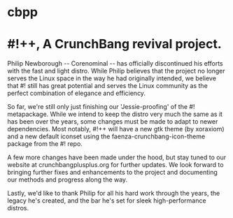# cbpp
# #!++, A CrunchBang revival project.

Philip Newborough -- Corenominal -- has officially discontinued his efforts with the fast and light distro. While Philip believes that the project no longer serves the Linux space in the way he had originally intended, we believe that #! still has great potential and serves the Linux community as the perfect combination of elegance and efficiency.

So far, we're still only just finishing our 'Jessie-proofing' of the #! metapackage. While we intend to keep the distro very much the same as it has been over the years, some changes must be made to adapt to newer dependencies. Most notably, #!++ will have a new gtk theme (by xoraxiom) and a new default iconset using the faenza-crunchbang-icon-theme package from the #! repo.

A few more changes have been made under the hood, but stay tuned to our website at crunchbangplusplus.org for further updates. We look forward to bringing further fixes and enhancements to the project and documenting our methods and progress along the way.

Lastly, we'd like to thank Philip for all his hard work through the years, the legacy he's created, and the bar he's set for sleek high-performance distros.
